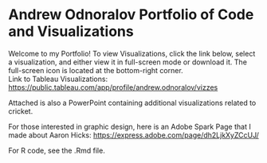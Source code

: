 # Andrew Odnoralov Portfolio of Code and Visualizations

Welcome to my Portfolio! To view Visualizations, click the link below, select a visualization, and either view it in full-screen mode or download it. The full-screen icon is located at the bottom-right corner.   
Link to Tableau Visualizations:
https://public.tableau.com/app/profile/andrew.odnoralov/vizzes

Attached is also a PowerPoint containing additional visualizations related to cricket. 

For those interested in graphic design, here is an Adobe Spark Page that I made about Aaron Hicks: https://express.adobe.com/page/dh2LjkXyZCcUJ/

For R code, see the .Rmd file.
